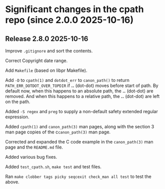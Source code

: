 # Significant changes in the cpath repo (since 2.0.0 2025-10-16)

## Release 2.8.0 2025-10-16

Improve `.gitignore` and sort the contents.

Correct Copyright date range.

Add `Makefile` (based on libpr Makefile).

Add `-D` to `cpath(1)` and `dotdot_err` to `canon_path()` to return
`PATH_ERR_DOTDOT_OVER_TOPDIR` if **..** (dot-dot) moves before start
of path.  By default now, when this happens to an absolute path,
the **..** (dot-dot) are removed.  And when  this happens to a
relative path, the **..** (dot-dot) are left on the path.

Added `-S regex` and `preg` to supply a non-default safety
extended regular expression.

Added `cpath(1)` and `canon_path(3)` man pages, along with
the section 3 man page copies of the c`canon_path(3)` man page.

Corrected and expanded the C code example in the `canon_path(3)` man
page and the `README.md` file.

Added various bug fixes.

Added `test_cpath.sh`, `make test` and test files.

Ran `make clobber tags picky seqcexit check_man all test` to test the above.

